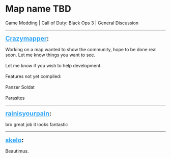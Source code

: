 # Map name TBD
Game Modding | Call of Duty: Black Ops 3 | General Discussion

---
<strong style="font-size: 1.4em;"><span style="text-decoration: underline;text-decoration-color: #34a7f9;"><span style="color:#34a7f9;">Crazymapper</span></span>:</strong>

<p>Working on a map wanted to show the community, hope to be done real soon. Let me know things you want to see. <br /><br />Let me know if you wish to help development.<br /><br />Features not yet compiled: <br /><br />Panzer Soldat<br /><br />Parasites</p>

---
<strong style="font-size: 1.4em;"><span style="text-decoration: underline;text-decoration-color: #34a7f9;"><span style="color:#34a7f9;">rainisyourpain</span></span>:</strong>

<p>bro great job it looks fantastic</p>

---
<strong style="font-size: 1.4em;"><span style="text-decoration: underline;text-decoration-color: #34a7f9;"><span style="color:#34a7f9;">skelo</span></span>:</strong>

<p>Beautimus.</p>
